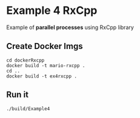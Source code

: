 # Example 4 RxCpp
Example of **parallel processes** using RxCpp library  
## Create Docker Imgs
```Shell
cd dockerRxcpp
docker build -t mario-rxcpp .
cd ..
docker build -t ex4rxcpp .
```  
## Run it
```Shell
./build/Example4
```